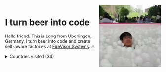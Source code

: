 <img align="right" width="200" height="200" src="assets/2020-mood.gif">

# I turn beer into code

Hello friend. This is Long from Überlingen, Germany. I turn beer into code and create self-aware factories at [FireVisor Systems](firevisor.com). 🔥

<details><summary>Countries visited (34)</summary>

#### Home

* Current: 🇸🇬
* Past homes: 🇩🇪🇻🇳🇭🇰🇹🇼🇬🇧

#### Visited

| Region        | Country                       
|---------------| -------                       
| Europe        | 🇩🇪🇬🇧🇨🇭🇦🇹🇫🇷🇮🇹🇹🇷🇩🇰🇨🇿🇵🇱🇸🇮🇸🇰🇪🇸🇲🇹
| Asia          | 🇸🇬🇻🇳🇭🇰🇹🇼🇨🇳🇮🇩🇲🇾🇹🇭🇱🇦🇰🇭🇲🇲🇮🇳🇲🇴🇰🇷🇯🇵🇮🇱
| Africa        | 🇪🇬🇹🇳
| North America | 🇺🇸🇨🇦
| South America | ¯\\_(ツ)_/¯ 😢

</details>
